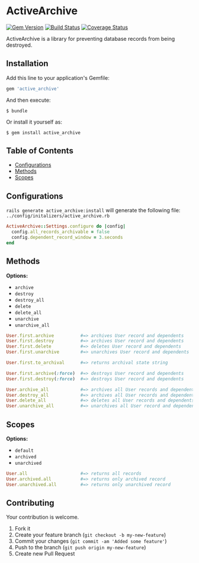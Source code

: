 # ActiveArchive

[![Gem Version](https://badge.fury.io/rb/active_archive.svg)](http://badge.fury.io/rb/active_archive)
[![Build Status](https://travis-ci.org/drexed/active_archive.svg?branch=master)](https://travis-ci.org/drexed/active_archive)
[![Coverage Status](https://coveralls.io/repos/github/drexed/active_archive/badge.svg?branch=master)](https://coveralls.io/github/drexed/active_archive?branch=master)

ActiveArchive is a library for preventing database records from being destroyed.

## Installation

Add this line to your application's Gemfile:

```ruby
gem 'active_archive'
```

And then execute:

    $ bundle

Or install it yourself as:

    $ gem install active_archive

## Table of Contents

* [Configurations](#configurations)
* [Methods](#methods)
* [Scopes](#scopes)

## Configurations

`rails generate active_archive:install` will generate the following file:
`../config/initalizers/active_archive.rb`

```ruby
ActiveArchive::Settings.configure do |config|
  config.all_records_archivable = false
  config.dependent_record_window = 3.seconds
end
```

## Methods

**Options:**
 * `archive`
 * `destroy`
 * `destroy_all`
 * `delete`
 * `delete_all`
 * `unarchive`
 * `unarchive_all`

```ruby
User.first.archive          #=> archives User record and dependents
User.first.destroy          #=> archives User record and dependents
User.first.delete           #=> deletes User record and dependents
User.first.unarchive        #=> unarchives User record and dependents

User.first.to_archival      #=> returns archival state string

User.first.archive(:force)  #=> destroys User record and dependents
User.first.destroy(:force)  #=> destroys User record and dependents

User.archive_all            #=> archives all User records and dependents
User.destroy_all            #=> archives all User records and dependents
User.delete_all             #=> deletes all User records and dependents
User.unarchive_all          #=> unarchives all User record and dependents
```

## Scopes

**Options:**
 * `default`
 * `archived`
 * `unarchived`

```ruby
User.all                    #=> returns all records
User.archived.all           #=> returns only archived record
User.unarchived.all         #=> returns only unarchived record
```

## Contributing

Your contribution is welcome.

1. Fork it
2. Create your feature branch (`git checkout -b my-new-feature`)
3. Commit your changes (`git commit -am 'Added some feature'`)
4. Push to the branch (`git push origin my-new-feature`)
5. Create new Pull Request
